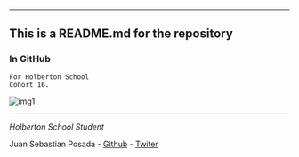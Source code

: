 # 
***
## This is a README.md for the repository
### In GitHub []()
```
For Holberton School
Cohort 16.
```

![img1](https://i.ytimg.com/vi/OIVja_NSJ0w/maxresdefault.jpg)

***
*Holberton School Student*

Juan Sebastian Posada  - [Github](https://github.com/Juansepo13) - [Twiter](https://twitter.com/@JuanSeb35904130)